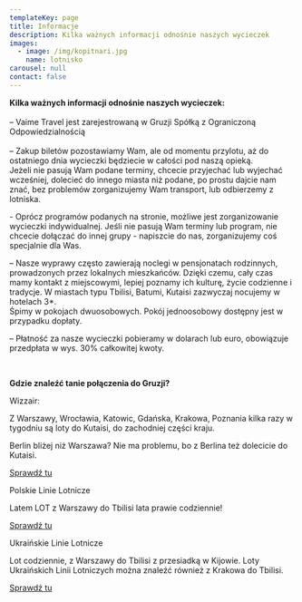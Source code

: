 ```yaml
---
templateKey: page
title: Informacje
description: Kilka ważnych informacji odnośnie naszych wycieczek
images:
  - image: /img/kopitnari.jpg
    name: lotnisko
carousel: null
contact: false
---
```

**Kilka ważnych informacji odnośnie naszych wycieczek:**\
\
– Vaime Travel jest zarejestrowaną w Gruzji Spółką z Ograniczoną Odpowiedzialnością\
\
– Zakup biletów pozostawiamy Wam, ale od momentu przylotu, aż do ostatniego dnia wycieczki będziecie w całości pod naszą opieką. \
Jeżeli nie pasują Wam podane terminy, chcecie przyjechać lub wyjechać wcześniej, dolecieć do innego miasta niż podane, po prostu dajcie nam znać, bez problemów zorganizujemy Wam transport, lub odbierzemy z lotniska.

\- Oprócz programów podanych na stronie, możliwe jest zorganizowanie wycieczki indywidualnej. Jeśli nie pasują Wam terminy lub program, nie chcecie dołączać do innej grupy - napiszcie do nas, zorganizujemy coś specjalnie dla Was.

–  Nasze wyprawy często zawierają noclegi  w pensjonatach rodzinnych, prowadzonych przez lokalnych mieszkańców. Dzięki czemu, cały czas mamy kontakt z miejscowymi, lepiej poznamy ich kulturę, życie codzienne i tradycje. W miastach typu Tbilisi, Batumi, Kutaisi zazwyczaj nocujemy w hotelach 3*.\
Śpimy w pokojach dwuosobowych. Pokój jednoosobowy dostępny jest w przypadku dopłaty.

– Płatność za nasze wycieczki pobieramy w dolarach lub euro, obowiązuje przedpłata w wys. 30% całkowitej kwoty.

<br />

**Gdzie znaleźć tanie połączenia do Gruzji?**

Wizzair:

Z Warszawy, Wrocławia, Katowic, Gdańska, Krakowa, Poznania kilka razy w tygodniu są loty do Kutaisi, do zachodniej części kraju.

Berlin bliżej niż Warszawa? Nie ma problemu, bo z Berlina też dolecicie do Kutaisi.

[ Sprawdź tu ](https://wizzair.com/#/)

Polskie Linie Lotnicze

Latem LOT z Warszawy do Tbilisi lata prawie codziennie!

[ Sprawdź tu ](https://www.lot.com/pl/pl/)

Ukraińskie Linie Lotnicze

Lot codziennie, z Warszawy do Tbilisi z przesiadką w Kijowie. Loty Ukraińskich Linii Lotniczych można znaleźć również z Krakowa do Tbilisi.

[ Sprawdź tu](https://www.flyuia.com/ua/en/home)